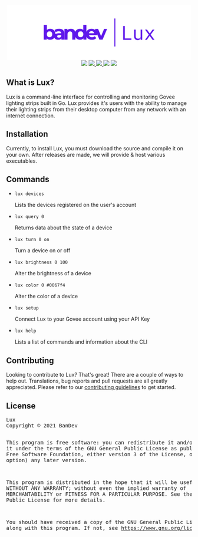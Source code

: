 <div align="center">
 <img src=".github/bandev-lux.svg" height="150" align="center" />
 <br>
 <a>
  <img src="https://bandev.uk/api/badges/app-promise.svg"/>
  <a href="https://www.codacy.com/gh/BanDev/Lux/dashboard?utm_source=github.com&amp;utm_medium=referral&amp;utm_content=BanDev/Lux&amp;utm_campaign=Badge_Grade" target="_blank">
    <img src="https://app.codacy.com/project/badge/Grade/6d8d30cf27224b9b9fa7368d605673f8"/>
  </a>
  <a href="https://github.com/BanDev/Lux/blob/main/LICENSE.md" target="_blank">
   <img src="https://img.shields.io/github/license/bandev/lux"/>
  </a>
  <img src="https://img.shields.io/github/repo-size/bandev/lux"/>
  <a href="https://www.buymeacoffee.com/bandev" target="_blank">
   <img src="https://img.shields.io/badge/donate-%C2%A35-orange" >
  </a>
 </a>
</div>

<h2 id="what">What is Lux?</h2>
<p>Lux is a command-line interface for controlling and monitoring Govee lighting strips built in Go. Lux provides it's users with the ability to manage their lighting strips from their desktop computer from any network with an internet connection.</p>

<h2 id="installation">Installation</h2>
<p>Currently, to install Lux, you must download the source and compile it on your own. After releases are made, we will provide & host various executables.</p>

<h2 id="commands">Commands</h2>
<ul id='EDTCMDS'><li><code>lux devices</code><p>Lists the devices registered on the user's account</p></li><li><code>lux query 0</code><p>Returns data about the state of a device</p></li><li><code>lux turn 0 on</code><p>Turn a device on or off</p></li><li><code>lux brightness 0 100</code><p>Alter the brightness of a device</p></li><li><code>lux color 0 #0067f4</code><p>Alter the color of a device</p></li><li><code>lux setup</code><p>Connect Lux to your Govee account using your API Key</p></li><li><code>lux help</code><p>Lists a list of commands and information about the CLI</p></li></ul>

<h2 id="contributing">Contributing</h2>
<p>Looking to contribute to Lux? That&#39;s great! There are a couple of ways to help out. Translations, bug reports and pull requests are all greatly appreciated. Please refer to our <a href="https://github.com/BanDev/Lux/blob/main/CONTRIBUTING.md">contributing guidelines</a> to get started.</p>

<h2 id="license">License</h2>
<pre>
Lux
Copyright © 2021 BanDev

This program is free software: you can redistribute it and/or modify
it under the terms of the GNU General Public License as published by
the Free Software Foundation, either version 3 of the License, or
(at your option) any later version.

This program is distributed in the hope that it will be useful,
but WITHOUT ANY WARRANTY; without even the implied warranty of
MERCHANTABILITY or FITNESS FOR A PARTICULAR PURPOSE.  See the
GNU General Public License for more details.

You should have received a copy of the GNU General Public License
along with this program.  If not, see <https://www.gnu.org/licenses/>
</pre>

 
